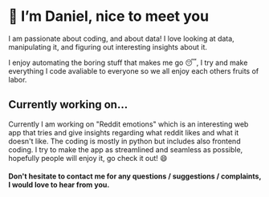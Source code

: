 # 👋 I’m Daniel, nice to meet you
I am passionate about coding, and about data! I love looking at data, manipulating it, and figuring out interesting insights about it.

I enjoy automating the boring stuff that makes me go :sleeping:, I try and make everything I code avaliable to everyone so we all enjoy each others fruits of labor. 

## Currently working on...
Currently I am working on "Reddit emotions" which is an interesting web app that tries and give insights regarding what reddit likes and what it doesn't like. The coding is mostly in python but includes also frontend coding.
I try to make the app as streamlined and seamless as possible, hopefully people will enjoy it, go check it out! :smile:	


#### Don't hesitate to contact me for any questions / suggestions / complaints, I would love to hear from you.
